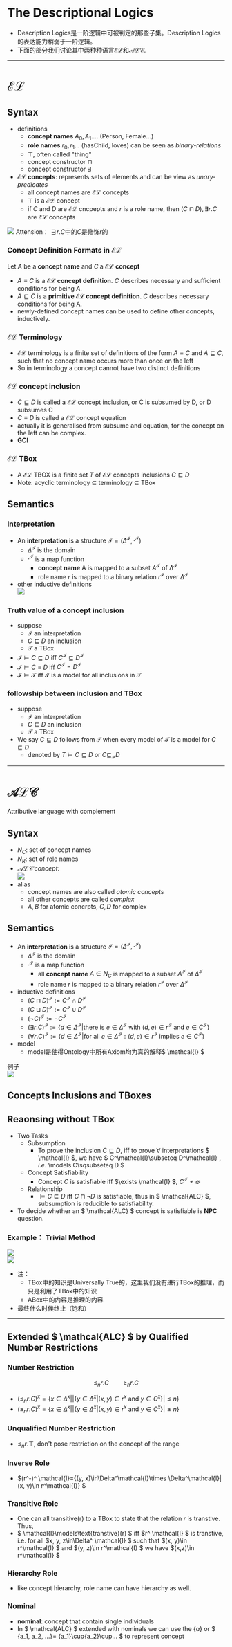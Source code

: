 # The Descriptional Logics
+ Description Logics是一阶逻辑中可被判定的那些子集。Description Logics的表达能力稍弱于一阶逻辑。
+ 下面的部分我们讨论其中两种种语言$\mathcal{EL}$和$\mathcal{ALC}$.
---
# $\mathcal{EL}$
## Syntax
+ definitions
  + **concept names** $A_0, A_1...$. (Person, Female...)
  + **role names** $r_0, r_1...$ (hasChild, loves) can be seen as *binary-relations*
  + $\top$, often called "thing"
  + concept constructor $\sqcap$
  + concept constructor $\exists$
+ $\mathcal{EL}$ **concepts**: represents sets of elements and can be view as *unary-predicates* 
  + all concept names are $\mathcal{EL}$ concepts
  + $\top$ is a $\mathcal{EL}$ concept
  + if $C$ and $D$ are $\mathcal{EL}$ cncpepts and $r$ is a role name, then $(C\sqcap D), \exists r.C$ are $\mathcal{EL}$ concepts

![](img/2020-02-25-15-28-01.png)
Attension： $\exists r.C$中的$C$是修饰$r$的

### Concept Definition Formats in $\mathcal{EL}$
Let $A$ be a **concept name** and $C$ a $\mathcal{EL}$ **concept**
+ $A\equiv C$ is a $\mathcal{EL}$ **concept definition**. $C$ describes necessary and sufficient conditions for being $A$.
+ $A\sqsubseteq C$ is a **primitive $\mathcal{EL}$ concept definition**. $C$ describes necessary conditions for being A. 
+ newly-defined concept names can be used to define other concepts, inductively.

### $\mathcal{EL}$ Terminology
+ $\mathcal{EL}$ terminology is a finite set of definitions of the form $A\equiv C$ and $A\sqsubseteq C$, such that no concept name occurs more than once on the left
+ So in terminology a concept cannot have two distinct definitions

### $\mathcal{EL}$ concept inclusion
+ $C\sqsubseteq D$ is called a $\mathcal{EL}$ concept inclusion, or C is subsumed by D, or D subsumes C
+ $C\equiv D$ is called a $\mathcal{EL}$ concept equation
+ actually it is generalised from subsume and equation, for the concept on the left can be complex. 
+ **GCI**

### $\mathcal{EL}$ TBox
+ A $\mathcal{EL}$ TBOX is a finite set $T$ of $\mathcal{EL}$ concepts inclusions $C\sqsubseteq D$
+ Note: acyclic terminology $\subseteq$ terminology $\subseteq$ TBox

## Semantics
### Interpretation
+ An **interpretation** is a structure $\mathcal{I}=(\Delta^\mathcal{I}, \cdot^\mathcal{I})$
  + $\Delta^\mathcal{I}$ is the domain
  + $\cdot^\mathcal{I}$ is a map function
    + **concept name** A is mapped to a subset $A^\mathcal{I}$ of $\Delta^\mathcal{I}$
    + role name $r$ is mapped to a binary relation $r^\mathcal{I}$ over $\Delta^\mathcal{I}$
+ other inductive definitions  
  ![](img/2020-03-21-22-14-29.png)

### Truth value of a concept inclusion
+ suppose 
  + $\mathcal{I}$ an interpretation
  + $C\sqsubseteq D$ an inclusion
  + $\mathcal{T}$ a TBox
+ $\mathcal{I}\models C\sqsubseteq D$ iff $C^\mathcal{I}\sqsubseteq D^\mathcal{I}$
+ $\mathcal{I}\models C\equiv D$ iff $C^\mathcal{I}=D^\mathcal{I}$
+ $\mathcal{I}\models \mathcal{T}$ iff $\mathcal{I}$ is a model for all inclusions in $\mathcal{T}$

### followship between inclusion and TBox
+ suppose 
  + $\mathcal{I}$ an interpretation
  + $C\sqsubseteq D$ an inclusion
  + $\mathcal{T}$ a TBox
+ We say $C\sqsubseteq D$ follows from $\mathcal{T}$ when every model of $\mathcal{T}$ is a model for $C\sqsubseteq D$
  + denoted by $T\models C\sqsubseteq D$ or $C\sqsubseteq_\mathcal{T}D$

---
# $\mathcal{ALC}$
Attributive language with complement

## Syntax
+ $N_C$: set of concept names
+ $N_R$: set of role names
+ *$\mathcal{ALC}$ concept*:  
  ![](img/2020-03-03-15-37-31.png)
+ alias
  + concept names are also called *atomic concepts*
  + all other concepts are called *complex*
  + $A,B$ for atomic concrpts, $C,D$ for complex

## Semantics
+ An **interpretation** is a structure $\mathcal{I}=(\Delta^\mathcal{I}, \cdot^\mathcal{I})$
  + $\Delta^\mathcal{I}$ is the domain
  + $\cdot^\mathcal{I}$ is a map function
    + all **concept name** $A\in N_C$ is mapped to a subset $A^\mathcal{I}$ of $\Delta^\mathcal{I}$
    + role name $r$ is mapped to a binary relation $r^\mathcal{I}$ over $\Delta^\mathcal{I}$
+ inductive definitions
  + $(C\sqcap D)^\mathcal{I} := C^\mathcal{I}\cap D^\mathcal{I}$
  + $(C\sqcup D)^\mathcal{I} :=C^\mathcal{I}\cup D^\mathcal{I}$
  + $(\neg C)^\mathcal{I} := \neg C^\mathcal{I}$
  + $(\exists r.C)^\mathcal{I}:= \{d\in \Delta^\mathcal{I}|\text{there is }e\in\Delta^\mathcal{I}\text{ with } (d, e)\in r^\mathcal{I} \text{ and } e\in C^\mathcal{I}\}$
  + $(\forall r.C)^\mathcal{I}:= \{d\in \Delta^\mathcal{I}|\text{for all }e\in\Delta^\mathcal{I}: (d, e)\in r^\mathcal{I} \text{ implies }e\in C^\mathcal{I}\}$
+ model
  + model是使得Ontology中所有Axiom均为真的解释$ \mathcal{I} $

例子  
![](img/2020-03-03-15-46-15.png)

## Concepts Inclusions and TBoxes

## Reaonsing without TBox
+ Two Tasks
  + Subsumption
    + To prove the inclusion $C\sqsubseteq D$, iff to prove $\forall$ interpretations $ \mathcal{I} $, we have $ C^\mathcal{I}\subseteq D^\mathcal{I} $, i.e.$ \models C\sqsubseteq D $
  + Concept Satisfiability
    + Concept $C$ is satisfiable iff $\exists \mathcal{I} $, $C^\mathcal{I}\not =\emptyset$
  + Relationship
    + $\models C\sqsubseteq D$ iff $C\sqcap \neg D$ is satisfiable, thus in $ \mathcal{ALC} $, subsumption is reducible to satisfiability.
+ To decide whether an $ \mathcal{ALC} $ concept is satisfiable is **NPC** question. 

### Example： Trivial Method
![](img/2020-04-07-14-33-41.png)  
![](img/2020-04-07-14-36-33.png)
+ 注：
  + TBox中的知识是Universally True的，这里我们没有进行TBox的推理，而只是利用了TBox中的知识
  + ABox中的内容是推理的内容
+ 最终什么时候终止（饱和）

---
## Extended $ \mathcal{ALC} $ by Qualified Number Restrictions
### Number Restriction
$$\leq_n r.C\quad\quad \geq_n r.C$$
+ $(\leq _n r . C)^{x}=\left\{x \in \Delta^{x}||\left\{y \in \Delta^{x} |(x, y) \in r^{x} \text { and } y \in C^{x}\right\} | \leq n\right\}$
+ $(\geq _n r . C)^{x}=\left\{x \in \Delta^{x}||\left\{y \in \Delta^{x} |(x, y) \in r^{x} \text { and } y \in C^{x}\right\} | \geq n\right\}$

### Unqualified Number Restriction
+ $\leq_n r.\top$, don't pose restriction on the concept of the range

### Inverse Role
+ $(r^-)^ \mathcal{I}=\{(y, x)\in\Delta^\mathcal{I}\times \Delta^\mathcal{I}|(x, y)\in r^\mathcal{I}\} $

### Transitive Role
+ One can all transitive(r) to a TBox to state that the relation $r$ is transtive. Thus, 
+ $ \mathcal{I}\models\text{transtive}(r) $ iff $r^ \mathcal{I} $ is transtive, i.e. for all $x, y, z\in\Delta^ \mathcal{I} $ such that $(x, y)\in r^\mathcal{I} $ and $(y, z)\in r^\mathcal{I} $ we have $(x,z)\in r^\mathcal{I} $

### Hierarchy Role
+ like concept hierarchy, role name can have hierarchy as well. 

### Nominal
+ **nominal**: concept that contain single individuals
+ In $ \mathcal{ALC} $ extended with nominals we can use the $\{a\}$ or $ \{a_1, a_2, ...\}= \{a_1\}\cup\{a_2\}\cup... $ to represent concept
